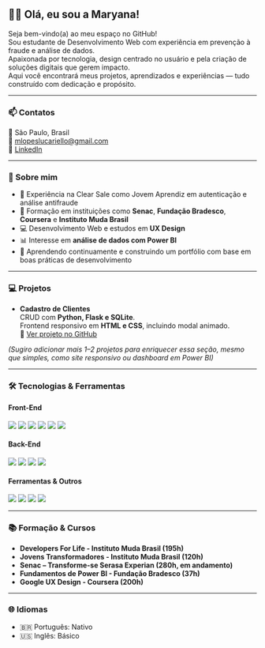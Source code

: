 ## 👋🏻 Olá, eu sou a Maryana!

Seja bem-vindo(a) ao meu espaço no GitHub!  
Sou estudante de Desenvolvimento Web com experiência em prevenção à fraude e análise de dados.  
Apaixonada por tecnologia, design centrado no usuário e pela criação de soluções digitais que gerem impacto.  
Aqui você encontrará meus projetos, aprendizados e experiências — tudo construído com dedicação e propósito.

---

### 📫 Contatos
📍 São Paulo, Brasil  
📧 mlopeslucariello@gmail.com  
🔗 [LinkedIn](https://www.linkedin.com/in/maryana-oliveira)

---

### 🚀 Sobre mim
- 💼 Experiência na Clear Sale como Jovem Aprendiz em autenticação e análise antifraude  
- 🧠 Formação em instituições como **Senac**, **Fundação Bradesco**, **Coursera** e **Instituto Muda Brasil**  
- 💻 Desenvolvimento Web e estudos em **UX Design**  
- 📊 Interesse em **análise de dados com Power BI**  
- 🌱 Aprendendo continuamente e construindo um portfólio com base em boas práticas de desenvolvimento  

---

### 💻 Projetos
- **Cadastro de Clientes**  
  CRUD com **Python, Flask e SQLite**.  
  Frontend responsivo em **HTML e CSS**, incluindo modal animado.  
  🔗 [Ver projeto no GitHub](#)

*(Sugiro adicionar mais 1–2 projetos para enriquecer essa seção, mesmo que simples, como site responsivo ou dashboard em Power BI)*

---

### 🛠️ Tecnologias & Ferramentas

#### Front-End
<p>
  <img src="https://img.shields.io/badge/HTML5-E34F26?style=for-the-badge&logo=html5&logoColor=white" />
  <img src="https://img.shields.io/badge/CSS3-1572B6?style=for-the-badge&logo=css3&logoColor=white" />
  <img src="https://img.shields.io/badge/Sass-CC6699?style=for-the-badge&logo=sass&logoColor=white" />
  <img src="https://img.shields.io/badge/Bootstrap-7952B3?style=for-the-badge&logo=bootstrap&logoColor=white" />
  <img src="https://img.shields.io/badge/JavaScript-F7DF1E?style=for-the-badge&logo=javascript&logoColor=black" />
  <img src="https://img.shields.io/badge/React-20232A?style=for-the-badge&logo=react&logoColor=61DAFB" />
</p>

#### Back-End
<p>
  <img src="https://img.shields.io/badge/Python-3776AB?style=for-the-badge&logo=python&logoColor=white" />
  <img src="https://img.shields.io/badge/Flask-000000?style=for-the-badge&logo=flask&logoColor=white" />
  <img src="https://img.shields.io/badge/C%23-239120?style=for-the-badge&logo=c-sharp&logoColor=white" />
  <img src="https://img.shields.io/badge/SQL-4479A1?style=for-the-badge&logo=postgresql&logoColor=white" />
</p>

#### Ferramentas & Outros
<p>
  <img src="https://img.shields.io/badge/Git-F05033?style=for-the-badge&logo=git&logoColor=white" />
  <img src="https://img.shields.io/badge/GitHub-181717?style=for-the-badge&logo=github&logoColor=white" />
  <img src="https://img.shields.io/badge/Power%20BI-F2C811?style=for-the-badge&logo=powerbi&logoColor=black" />
  <img src="https://img.shields.io/badge/Microsoft%20Office-D83B01?style=for-the-badge&logo=microsoft-office&logoColor=white" />
</p>

---

### 📚 Formação & Cursos
- **Developers For Life - Instituto Muda Brasil (195h)**  
- **Jovens Transformadores - Instituto Muda Brasil (120h)**  
- **Senac – Transforme-se Serasa Experian (280h, em andamento)**  
- **Fundamentos de Power BI - Fundação Bradesco (37h)**  
- **Google UX Design - Coursera (200h)**  

---

### 🌐 Idiomas
- 🇧🇷 Português: Nativo  
- 🇺🇸 Inglês: Básico  
